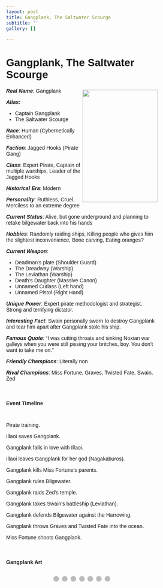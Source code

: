 ```yaml
---
layout: post
title: Gangplank, The Saltwater Scourge
subtitle: ''
gallery: []

---
```

<h1> Gangplank, The Saltwater Scourge </h1>

<div>
<img src="https://github.com/UNSWLoLSoc/LoLSocWebpage/blob/master/uploads/gangplank.png?raw=true" width="200" height="300" style="float:right; margin-top: 5px">

<p> <strong><em>Real Name</em></strong>: Gangplank </p>
<p><strong><em>Alias:</em></strong></p>
<ul>
<li>Captain Gangplank</li>
<li>The Saltwater Scourge</li>
</ul>

<p> <strong><em>Race</em></strong>: Human (Cybernetically Enhanced) </p>

<p> <strong><em>Faction</em></strong>: Jagged Hooks (Pirate Gang) </p>

<p> <strong><em>Class</em></strong>: Expert Pirate, Captain of multiple warships, Leader of the Jagged Hooks </p>

<p> <strong><em>Historical Era</em></strong>: Modern</p>

<p> <strong><em>Personality</em></strong>: Ruthless, Cruel, Merciless to an extreme degree </p>

<p><strong><em> Current Status</em></strong>: Alive, but gone underground and planning to retake bilgewater back into his hands </p>

<p> <strong><em>Hobbies</em></strong>: Randomly raiding ships, Killing people who gives him the slightest inconvenience, Bone carving, Eating oranges? </p>

<p> <strong><em>Current Weapon</em></strong>: </p>
<ul>
<li>Deadman’s plate (Shoulder Guard)</li>
<li>The Dreadway (Warship)</li>
<li>The Leviathan (Warship)</li>
<li>Death’s Daughter (Massive Canon)</li>
<li> Unnamed Cutlass (Left hand) </li>
<li> Unnamed Pistol (Right Hand) </li>
</ul>

<p> <strong><em>Unique Power</em></strong>: Expert pirate methodologist and strategist. Strong and terrifying dictator.</p>

<p> <strong><em>Interesting Fact</em></strong>: Swain personally sworn to destroy Gangplank and tear him apart after Gangplank stole his ship.</p>

<p> <strong><em>Famous Quote</em></strong>: “I was cutting throats and sinking Noxian war galleys when you were still pissing your britches, boy. You don’t want to take me on.”</p>

<p> <strong><em>Friendly Champions</em></strong>: Literally non </p>

<p> <strong><em>Rival Champions</em></strong>: Miss Fortune, Graves, Twisted Fate, Swain, Zed </p>
</div>
<br>
<h4> Event Timeline </h4>
<meta name="viewport" content="width=device-width, initial-scale=1.0">
<style> 
*{
box-sizing: border-box;
}

p {
margin: 10px 0;
}

body {
color:black;
font-family: Helvetica, sans-serif;
}

#para1 {
color: white;
}

/* The actual timeline (the vertical ruler) */
.timeline {
position: relative;
max-width: 780px;
margin: 0 auto;
}

/* The actual timeline (the vertical ruler) */
.timeline::after {
content: '';
position: absolute;
width: 6px;
background-color: black;
top: 0;
bottom: 0;
left: 50%;
margin-left: 345px;
}

/* Container around content */
.cont {
padding: 0px 40px;
position: relative;
background-color: inherit;
width: 55%;
}

/* The circles on the timeline */
.cont::after {
content: '';
position: absolute;
width: 25px;
height: 25px;
right: -17px;
background-color: white;
border: 4px solid #FF9F55;
top: 15px;
border-radius: 50%;
z-index: 1;
}

/* Place the container to the left */
.left {
left: -5.5%;
}

/* Place the container to the right */
.right {
left: 50.5%;
}

/* Add arrows to the left container (pointing right) */
.left::before {
content: " ";
height: 0;
position: absolute;
top: 22px;
width: 0;
z-index: 1;
right: 30px;
border: medium solid black;
border-width: 10px 0 10px 10px;
border-color: transparent transparent transparent black;
}

/* Add arrows to the right container (pointing left) */
.right::before {
content: " ";
height: 0;
position: absolute;
top: 22px;
width: 0;
z-index: 1;
left: 30px;
border: medium solid black;
border-width: 10px 10px 10px 0;
border-color: transparent black transparent transparent;
}

/* Fix the circle for containers on the right side */
.right::after {
left: -16px;
}

/* The actual content */
.content {
padding: 5px 30px;
background-color:black;
position: relative;
border-radius: 6px;
}

/* Media queries - Responsive timeline on screens less than 600px wide /
@media screen and (max-width: 600px) {
/ Place the timelime to the left */
.timeline::after {
left: 31px;
}

/* Full-width containers */
.cont {
  width: 100%;
  padding-left: 70px;
  padding-right: 25px;
}

/* Make sure that all arrows are pointing leftwards */
.cont::before {
  left: 60px;
  border: medium solid white;
  border-width: 10px 10px 10px 0;
  border-color: transparent white transparent transparent;
}

/* Make sure all circles are at the same spot */
.left::after, .right::after {
  left: 15px;
}

/* Make all right containers behave like the left ones */
.right {
  left: 0%;
}

</style>

<style>

{box-sizing: border-box}
body {font-family: Verdana, sans-serif; margin:0}
.mySlides {display: none}
img {vertical-align: middle;}

/* Slideshow container */
.slideshow-container {
max-width: 1000px;
position: relative;
margin: auto;
}

/* Next & previous buttons */
.prev, .nextbut {
cursor: pointer;
position: absolute;
top: 50%;
width: auto;
padding: 16px;
margin-top: -22px;
color: white;
font-weight: bold;
font-size: 18px;
transition: 0.6s ease;
border-radius: 0 3px 3px 0;
user-select: none;
}

/* Position the "next button" to the right */
.nextbut {
right: 0;
border-radius: 3px 0 0 3px;
}

/* On hover, add a black background color with a little bit see-through */
.prev:hover, .nextbut:hover {
background-color: rgba(0,0,0,0.8);
}

/* Caption text */
.text {
color: #f2f2f2;
font-size: 15px;
padding: 8px 12px;
position: absolute;
bottom: 8px;
width: 100%;
text-align: center;
}

/* Number text (1/3 etc) */
.numbertext {
color: #f2f2f2;
font-size: 12px;
padding: 8px 12px;
position: absolute;
top: 0;
}

/* The dots/bullets/indicators */
.dot {
cursor: pointer;
height: 15px;
width: 15px;
margin: 0 2px;
background-color: #bbb;
border-radius: 50%;
display: inline-block;
transition: background-color 0.6s ease;
}

.active, .dot:hover {
background-color: #717171;
}

/* Fading animation */
.fade {
-webkit-animation-name: fade;
-webkit-animation-duration: 1.5s;
animation-name: fade;
animation-duration: 1.5s;
}

@-webkit-keyframes fade {
from {opacity: .4}
to {opacity: 1}
}

@keyframes fade {
from {opacity: .4}
to {opacity: 1}
}

/* On smaller screens, decrease text size */
@media only screen and (max-width: 300px) {
.prev, .nextbut,.text {font-size: 11px}
}
</style>

<div id="para1" class="timeline" style="padding-top: 10px;">
<div class="cont left">
<div class="content">
<p >Pirate training.</p>
</div>
</div>
<div class="cont right">
<div class="content">
<p>Illaoi saves Gangplank.</p>
</div>
</div>
<div class="cont left">
<div class="content">
<p>Gangplank falls in love with Illaoi.</p>
</div>
</div>
<div class="cont right">
<div class="content">
<p>Illaoi leaves Gangplank for her god (Nagakaburos).</p>
</div>
</div>
<div class="cont left">
<div class="content">
<p>Gangplank kills Miss Fortune’s parents.</p>
</div>
</div>
<div class="cont right">
<div class="content">
<p>Gangplank rules Bilgewater.</p>
</div>
</div>
<div class="cont left">
<div class="content">
<p>Gangplank raids Zed’s temple.</p>
</div>
</div>
<div class="cont right">
<div class="content">
<p>Gangplank takes Swain’s battleship (Leviathan).</p>
</div>
</div>
<div class="cont left">
<div class="content">
<p>Gangplank defends Bilgewater against the Harrowing.</p>
</div>
</div>
<div class="cont right">
<div class="content">
<p>Gangplank throws Graves and Twisted Fate into the ocean.</p>
</div>
</div>
<div class="cont left">
<div class="content">
<p>Miss Fortune shoots Gangplank.</p>
</div>
</div>
</div>
<br>
<h4> Gangplank Art </h4>
<meta name="viewport" content="width=device-width, initial-scale=1">

<div class="slideshow-container">
<div class="mySlides">
<div class="numbertext">1 / 7</div>
<img src="https://github.com/UNSWLoLSoc/LoLSocWebpage/blob/master/uploads/young-gangplank-saved-by-illaoi.png?raw=true" style="width:100%">
<div class="text">Young Gangplank saved by Illaoi</div>
</div>

<div class="mySlides">
<div class="numbertext">2 / 7</div>
<img src="https://github.com/UNSWLoLSoc/LoLSocWebpage/blob/master/uploads/gangplank-shotting-miss-fortune-and-her-parents.jpg?raw=true" style="width:100%">
<div class="text">Gangplank shooting Miss Fortune and her parents</div>
</div>

<div class="mySlides">
<div class="numbertext">3 / 7</div>
<img src="https://github.com/UNSWLoLSoc/LoLSocWebpage/blob/master/uploads/the-dreadway.png?raw=true" style="width:100%">
<div class="text">The Dreadway Warship</div>
</div>

<div class="mySlides">
<div class="numbertext">4 / 7</div>
<img src="https://github.com/UNSWLoLSoc/LoLSocWebpage/blob/master/uploads/the-leviathan.png?raw=true" style="width:100%">
<div class="text">The Leviathan Warship</div>
</div>

<div class="mySlides">
<div class="numbertext">5 / 7</div>
<img src="https://github.com/UNSWLoLSoc/LoLSocWebpage/blob/master/uploads/gangplank_and_his_jagged_hooks.jpg?raw=true" style="width:100%">
<div class="text">Gangplank and his Jagged Hooks</div>
</div>

<div class="mySlides">
<div class="numbertext">6 / 7</div>
<img src="https://github.com/UNSWLoLSoc/LoLSocWebpage/blob/master/uploads/miss-fortune-planning-her-revenge-on-gangplank.png?raw=true" style="width:100%">
<div class="text">Miss Fortune planning her revenge on Gangplank</div>
</div>

<div class="mySlides">
<div class="numbertext">7 / 7</div>
<img src="https://github.com/UNSWLoLSoc/LoLSocWebpage/blob/master/uploads/gangplank-before-left-and-after-right-being-shot-by-miss-fortune.jpg?raw=true" style="width:100%">
<div class="text">Gangplank before (left) and after (right) being shot by Miss Fortune</div>
</div>

<a class="prev" onclick="plusSlides(-1)">❮</a>
<a class="nextbut" onclick="plusSlides(1)">❯</a>
</div>

<div style="text-align:center; padding-top: 10px;">
<span class="dot" onclick="currentSlide(1)"></span>
<span class="dot" onclick="currentSlide(2)"></span>
<span class="dot" onclick="currentSlide(3)"></span>
<span class="dot" onclick="currentSlide(4)"></span>
<span class="dot" onclick="currentSlide(5)"></span>
<span class="dot" onclick="currentSlide(6)"></span>
<span class="dot" onclick="currentSlide(7)"></span>
</div>

<script>
var slideIndex = 1;
showSlides(slideIndex);

function plusSlides(n) {
showSlides(slideIndex += n);
}

function currentSlide(n) {
showSlides(slideIndex = n);
}

function showSlides(n) {
var i;
var slides = document.getElementsByClassName("mySlides");
var dots = document.getElementsByClassName("dot");
if (n > slides.length) {slideIndex = 1}if (n < 1) {slideIndex = slides.length}
for (i = 0; i < slides.length; i++) {
slides[i].style.display = "none";}
for (i = 0; i < dots.length; i++) {
dots[i].className = dots[i].className.replace(" active", "");
}
slides[slideIndex-1].style.display = "block";dots[slideIndex-1].className += " active";
}
</script>